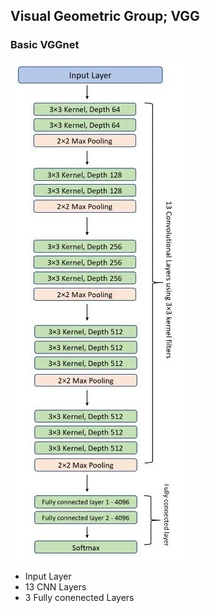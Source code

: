 ## Visual Geometric Group; VGG
### Basic VGGnet
![VGG-16-Architecture](../Attatched/Pasted%20image%2020240119163040.png)
- Input Layer
- 13 CNN Layers
- 3 Fully conenected Layers